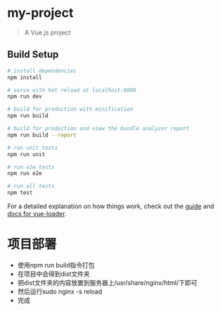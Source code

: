 # my-project

> A Vue.js project

## Build Setup

``` bash
# install dependencies
npm install

# serve with hot reload at localhost:8080
npm run dev

# build for production with minification
npm run build

# build for production and view the bundle analyzer report
npm run build --report

# run unit tests
npm run unit

# run e2e tests
npm run e2e

# run all tests
npm test
```

For a detailed explanation on how things work, check out the [guide](http://vuejs-templates.github.io/webpack/) and [docs for vue-loader](http://vuejs.github.io/vue-loader).

# 项目部署

- 使用npm run build指令打包
- 在项目中会得到dist文件夹
- 把dist文件夹的内容放置到服务器上/usr/share/nginx/html/下即可
- 然后运行sudo nginx -s reload
- 完成